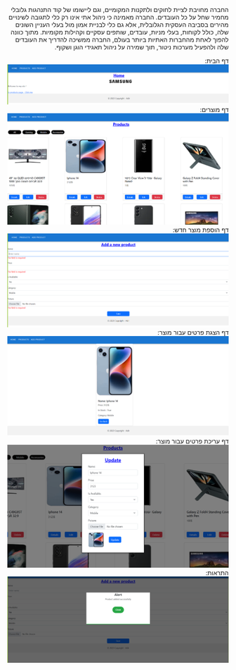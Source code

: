 <div dir="rtl">
החברה מחויבת לציית לחוקים ולתקנות המקומיים, וגם ליישומו של קוד התנהגות גלובלי מחמיר שחל על כל העובדים. החברה מאמינה כי ניהול אתי אינו רק כלי לתגובה לשינויים מהירים בסביבה העסקית הגלובלית, אלא גם כלי לבניית אמון מול בעלי העניין השונים שלה, כולל לקוחות, בעלי מניות, עובדים, שותפים עסקיים וקהילות מקומיות. מתוך כוונה להפוך לאחת מהחברות האתיות ביותר בעולם, החברה ממשיכה להדריך את העובדים שלה ולהפעיל מערכות ניטור, תוך שמירה על ניהול תאגידי הוגן ושקוף.

דף הבית:
![home](public/readme/home.PNG)
דף מוצרים:
![products](public/readme/products.PNG)
דף הוספת מוצר חדש:
![add-product](public/readme/add-product.PNG)
דף הצגת פרטים עבור מוצר:
![details](public/readme/details.PNG)
דף עריכת פרטים עבור מוצר:
![edit](public/readme/edit.PNG)
התראות:
![alert](public/readme/alert.PNG)
</div>